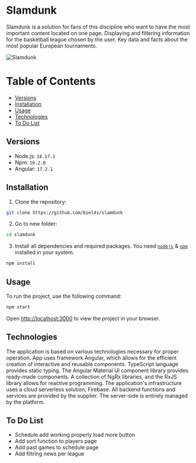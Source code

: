 # Slamdunk

Slamdunk is a solution for fans of this discipline who want to have the most important content located on one page. Displaying and filtering information for the basketball league chosen by the user. Key data and facts about the most popular European tournaments.

![Slamdunk](https://i.imgur.com/SrprcBU.jpeg)

# Table of Contents

- [Versions](#versions)
- [Installation](#installation)
- [Usage](#usage)
- [Technologies](#technologies)
- [To Do List](#to-do-list)

## Versions

- Node.js: ```18.17.1```
- Npm: ```10.2.0```
- Angular: ```17.2.1```

## Installation

1. Clone the repository:

```bash 
git clone https://github.com/biel4s/slamdunk
```

2. Go to new folder:

```bash 
cd slamdunk
```

3. Install all dependencies and required packages. You need [`nodejs`](https://nodejs.org/en/) & [`npm`](https://www.npmjs.com/) installed in your system.

```bash
npm install
```

## Usage

To run the project, use the following command:

```bash
npm start
```

Open [http://localhost:3000](http://localhost:3000) to view the project in your browser.

## Technologies

The application is based on various technologies necessary for proper operation. App uses framework Angular, which allows for the efficient creation of interactive and reusable components. TypeScript language provides static typing. The Angular Material UI component library provides ready-made components. A collection of NgRx libraries, and the RxJS library allows for reactive programming. The application's infrastructure uses a cloud serverless solution, Firebase. All backend functions and services are provided by the supplier. The server-side is entirely managed by the platform.

## To Do List

- Schedule add working properly load more button
- Add sort function to players page
- Add past games to schedule page
- Add filtring news per league
